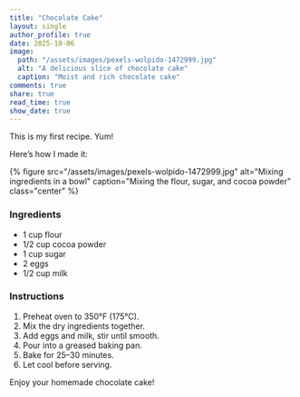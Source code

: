 ```yaml
---
title: "Chocolate Cake"
layout: single
author_profile: true
date: 2025-10-06
image:
  path: "/assets/images/pexels-wolpido-1472999.jpg"
  alt: "A delicious slice of chocolate cake"
  caption: "Moist and rich chocolate cake"
comments: true
share: true
read_time: true
show_date: true
---
```


This is my first recipe. Yum!

Here’s how I made it:

{% figure
   src="/assets/images/pexels-wolpido-1472999.jpg"
   alt="Mixing ingredients in a bowl"
   caption="Mixing the flour, sugar, and cocoa powder"
   class="center" %}

### Ingredients

- 1 cup flour
- 1/2 cup cocoa powder
- 1 cup sugar
- 2 eggs
- 1/2 cup milk

### Instructions

1. Preheat oven to 350°F (175°C).
2. Mix the dry ingredients together.
3. Add eggs and milk, stir until smooth.
4. Pour into a greased baking pan.
5. Bake for 25–30 minutes.
6. Let cool before serving.

Enjoy your homemade chocolate cake!
